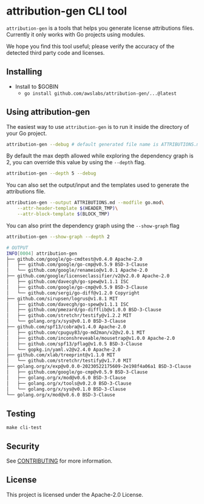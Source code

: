 # attribution-gen CLI tool

`attribution-gen` is a tools that helps you generate license attributions
files. Currently it only works with Go projects using modules.

We hope you find this tool useful; please verify the accuracy of the detected
third party code and licenses.

## Installing

- Install to $GOBIN
    - `go install github.com/awslabs/attribution-gen/...@latest`


## Using attribution-gen

The easiest way to use `attribution-gen` is to run it inside the directory 
of your Go project.

```bash
attribution-gen --debug # default generated file name is ATTRIBUTIONS.md
```

By default the max depth allowed while exploring the dependency graph is 2,
you can override this value by using the `--depth` flag.

```bash
attribution-gen --depth 5 --debug
```

You can also set the output/input and the templates used to generate the
attributions file.

```bash
attribution-gen --output ATTRIBUTIONS.md --modfile go.mod\
    --attr-header-template $(HEADER_TMP)\
    --attr-block-template $(BLOCK_TMP)
```

You can also print the dependency graph using the `--show-graph` flag

```bash
attribution-gen --show-graph --depth 2

# OUTPUT
INFO[0004] attribution-gen
├── github.com/google/go-cmdtest@v0.4.0 Apache-2.0
│   ├── github.com/google/go-cmp@v0.5.9 BSD-3-Clause
│   └── github.com/google/renameio@v1.0.1 Apache-2.0
├── github.com/google/licenseclassifier/v2@v2.0.0 Apache-2.0
│   ├── github.com/davecgh/go-spew@v1.1.1 ISC
│   ├── github.com/google/go-cmp@v0.5.9 BSD-3-Clause
│   └── github.com/sergi/go-diff@v1.2.0 Copyright
├── github.com/sirupsen/logrus@v1.8.1 MIT
│   ├── github.com/davecgh/go-spew@v1.1.1 ISC
│   ├── github.com/pmezard/go-difflib@v1.0.0 BSD-3-Clause
│   ├── github.com/stretchr/testify@v1.2.2 MIT
│   └── golang.org/x/sys@v0.1.0 BSD-3-Clause
├── github.com/spf13/cobra@v1.4.0 Apache-2.0
│   ├── github.com/cpuguy83/go-md2man/v2@v2.0.1 MIT
│   ├── github.com/inconshreveable/mousetrap@v1.0.0 Apache-2.0
│   ├── github.com/spf13/pflag@v1.0.5 BSD-3-Clause
│   └── gopkg.in/yaml.v2@v2.4.0 Apache-2.0
├── github.com/xlab/treeprint@v1.1.0 MIT
│   └── github.com/stretchr/testify@v1.7.0 MIT
├── golang.org/x/exp@v0.0.0-20230522175609-2e198f4a06a1 BSD-3-Clause
│   ├── github.com/google/go-cmp@v0.5.9 BSD-3-Clause
│   ├── golang.org/x/mod@v0.6.0 BSD-3-Clause
│   ├── golang.org/x/tools@v0.2.0 BSD-3-Clause
│   └── golang.org/x/sys@v0.1.0 BSD-3-Clause
└── golang.org/x/mod@v0.6.0 BSD-3-Clause 
```

## Testing

`make cli-test`

## Security

See [CONTRIBUTING](CONTRIBUTING.md#security-issue-notifications) for more information.

## License

This project is licensed under the Apache-2.0 License.

